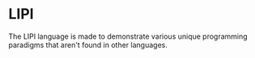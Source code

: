 LIPI
====

The LIPI language is made to demonstrate various unique programming paradigms that aren't found in other languages.